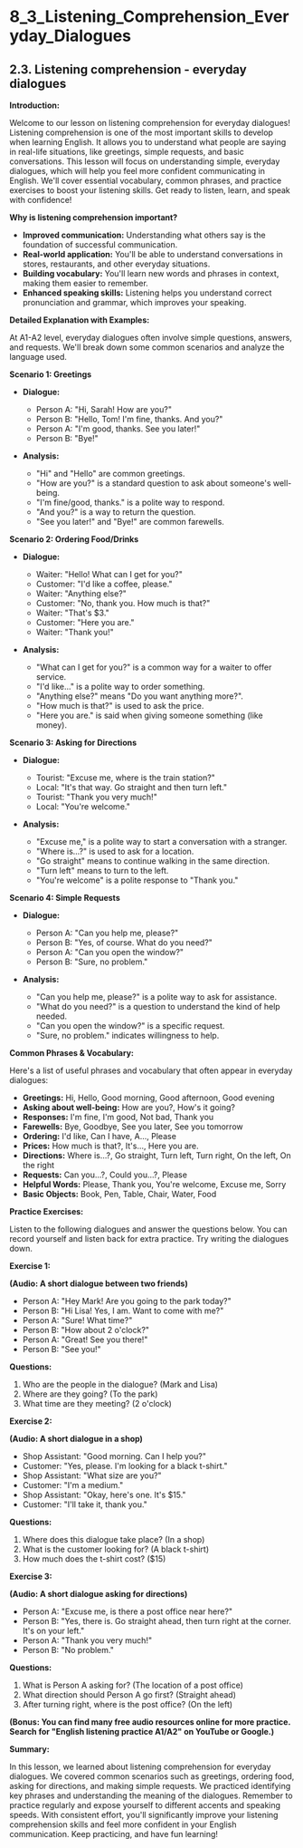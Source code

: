 # 8_3_Listening_Comprehension_Everyday_Dialogues

## 2.3. Listening comprehension - everyday dialogues

**Introduction:**

Welcome to our lesson on listening comprehension for everyday dialogues!  Listening comprehension is one of the most important skills to develop when learning English. It allows you to understand what people are saying in real-life situations, like greetings, simple requests, and basic conversations. This lesson will focus on understanding simple, everyday dialogues, which will help you feel more confident communicating in English. We'll cover essential vocabulary, common phrases, and practice exercises to boost your listening skills. Get ready to listen, learn, and speak with confidence!

**Why is listening comprehension important?**

*   **Improved communication:**  Understanding what others say is the foundation of successful communication.
*   **Real-world application:** You'll be able to understand conversations in stores, restaurants, and other everyday situations.
*   **Building vocabulary:**  You'll learn new words and phrases in context, making them easier to remember.
*   **Enhanced speaking skills:**  Listening helps you understand correct pronunciation and grammar, which improves your speaking.

**Detailed Explanation with Examples:**

At A1-A2 level, everyday dialogues often involve simple questions, answers, and requests. We'll break down some common scenarios and analyze the language used.

**Scenario 1: Greetings**

*   **Dialogue:**

    *   Person A: "Hi, Sarah! How are you?"
    *   Person B: "Hello, Tom! I'm fine, thanks. And you?"
    *   Person A: "I'm good, thanks. See you later!"
    *   Person B: "Bye!"

*   **Analysis:**

    *   "Hi" and "Hello" are common greetings.
    *   "How are you?" is a standard question to ask about someone's well-being.
    *   "I'm fine/good, thanks." is a polite way to respond.
    *   "And you?" is a way to return the question.
    *   "See you later!" and "Bye!" are common farewells.

**Scenario 2: Ordering Food/Drinks**

*   **Dialogue:**

    *   Waiter: "Hello! What can I get for you?"
    *   Customer: "I'd like a coffee, please."
    *   Waiter: "Anything else?"
    *   Customer: "No, thank you. How much is that?"
    *   Waiter: "That's $3."
    *   Customer: "Here you are."
    *   Waiter: "Thank you!"

*   **Analysis:**

    *   "What can I get for you?" is a common way for a waiter to offer service.
    *   "I'd like..." is a polite way to order something.
    *   "Anything else?" means "Do you want anything more?".
    *   "How much is that?" is used to ask the price.
    *   "Here you are." is said when giving someone something (like money).

**Scenario 3: Asking for Directions**

*   **Dialogue:**

    *   Tourist: "Excuse me, where is the train station?"
    *   Local: "It's that way. Go straight and then turn left."
    *   Tourist: "Thank you very much!"
    *   Local: "You're welcome."

*   **Analysis:**

    *   "Excuse me," is a polite way to start a conversation with a stranger.
    *   "Where is...?" is used to ask for a location.
    *   "Go straight" means to continue walking in the same direction.
    *   "Turn left" means to turn to the left.
    *   "You're welcome" is a polite response to "Thank you."

**Scenario 4: Simple Requests**

*   **Dialogue:**

    * Person A: "Can you help me, please?"
    * Person B: "Yes, of course. What do you need?"
    * Person A: "Can you open the window?"
    * Person B: "Sure, no problem."

*   **Analysis:**

    *  "Can you help me, please?" is a polite way to ask for assistance.
    *  "What do you need?" is a question to understand the kind of help needed.
    *  "Can you open the window?" is a specific request.
    *  "Sure, no problem." indicates willingness to help.

**Common Phrases & Vocabulary:**

Here's a list of useful phrases and vocabulary that often appear in everyday dialogues:

*   **Greetings:** Hi, Hello, Good morning, Good afternoon, Good evening
*   **Asking about well-being:** How are you?, How's it going?
*   **Responses:** I'm fine, I'm good, Not bad, Thank you
*   **Farewells:** Bye, Goodbye, See you later, See you tomorrow
*   **Ordering:** I'd like, Can I have, A..., Please
*   **Prices:** How much is that?, It's..., Here you are.
*   **Directions:** Where is...?, Go straight, Turn left, Turn right, On the left, On the right
*   **Requests:** Can you...?, Could you...?, Please
*   **Helpful Words:** Please, Thank you, You're welcome, Excuse me, Sorry
*   **Basic Objects:** Book, Pen, Table, Chair, Water, Food

**Practice Exercises:**

Listen to the following dialogues and answer the questions below. You can record yourself and listen back for extra practice. Try writing the dialogues down.

**Exercise 1:**

**(Audio: A short dialogue between two friends)**

*   Person A: "Hey Mark! Are you going to the park today?"
*   Person B: "Hi Lisa! Yes, I am.  Want to come with me?"
*   Person A: "Sure!  What time?"
*   Person B: "How about 2 o'clock?"
*   Person A: "Great! See you there!"
*   Person B: "See you!"

**Questions:**

1.  Who are the people in the dialogue? (Mark and Lisa)
2.  Where are they going? (To the park)
3.  What time are they meeting? (2 o'clock)

**Exercise 2:**

**(Audio: A short dialogue in a shop)**

*   Shop Assistant: "Good morning. Can I help you?"
*   Customer: "Yes, please. I'm looking for a black t-shirt."
*   Shop Assistant: "What size are you?"
*   Customer: "I'm a medium."
*   Shop Assistant: "Okay, here's one.  It's $15."
*   Customer: "I'll take it, thank you."

**Questions:**

1.  Where does this dialogue take place? (In a shop)
2.  What is the customer looking for? (A black t-shirt)
3.  How much does the t-shirt cost? ($15)

**Exercise 3:**

**(Audio: A short dialogue asking for directions)**

*   Person A: "Excuse me, is there a post office near here?"
*   Person B: "Yes, there is. Go straight ahead, then turn right at the corner. It's on your left."
*   Person A: "Thank you very much!"
*   Person B: "No problem."

**Questions:**

1. What is Person A asking for? (The location of a post office)
2. What direction should Person A go first? (Straight ahead)
3. After turning right, where is the post office? (On the left)

**(Bonus: You can find many free audio resources online for more practice. Search for "English listening practice A1/A2" on YouTube or Google.)**

**Summary:**

In this lesson, we learned about listening comprehension for everyday dialogues. We covered common scenarios such as greetings, ordering food, asking for directions, and making simple requests.  We practiced identifying key phrases and understanding the meaning of the dialogues. Remember to practice regularly and expose yourself to different accents and speaking speeds. With consistent effort, you'll significantly improve your listening comprehension skills and feel more confident in your English communication. Keep practicing, and have fun learning!
